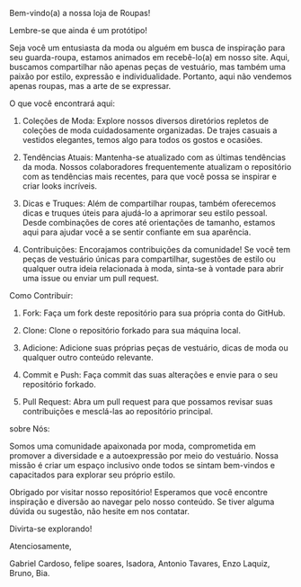 Bem-vindo(a) a nossa loja de Roupas! 

Lembre-se que ainda é um protótipo!

Seja você um entusiasta da moda ou alguém em busca de inspiração para seu guarda-roupa, estamos animados em recebê-lo(a) em nosso site. Aqui, buscamos compartilhar não apenas peças de vestuário, mas também uma paixão por estilo, expressão e individualidade. Portanto, aqui não vendemos apenas roupas, mas  a arte de se expressar.

O que você encontrará aqui:

1. Coleções de Moda: Explore nossos diversos diretórios repletos de coleções de moda cuidadosamente organizadas. De trajes casuais a vestidos elegantes, temos algo para todos os gostos e ocasiões.

2. Tendências Atuais: Mantenha-se atualizado com as últimas tendências da moda. Nossos colaboradores frequentemente atualizam o repositório com as tendências mais recentes, para que você possa se inspirar e criar looks incríveis.

3. Dicas e Truques: Além de compartilhar roupas, também oferecemos dicas e truques úteis para ajudá-lo a aprimorar seu estilo pessoal. Desde combinações de cores até orientações de tamanho, estamos aqui para ajudar você a se sentir confiante em sua aparência.

4. Contribuições: Encorajamos contribuições da comunidade! Se você tem peças de vestuário únicas para compartilhar, sugestões de estilo ou qualquer outra ideia relacionada à moda, sinta-se à vontade para abrir uma issue ou enviar um pull request.

Como Contribuir:

1. Fork: Faça um fork deste repositório para sua própria conta do GitHub.

2. Clone: Clone o repositório forkado para sua máquina local.

3. Adicione: Adicione suas próprias peças de vestuário, dicas de moda ou qualquer outro conteúdo relevante.

4. Commit e Push: Faça commit das suas alterações e envie para o seu repositório forkado.

5. Pull Request: Abra um pull request para que possamos revisar suas contribuições e mesclá-las ao repositório principal.

sobre Nós:

Somos uma comunidade apaixonada por moda, comprometida em promover a diversidade e a autoexpressão por meio do vestuário. Nossa missão é criar um espaço inclusivo onde todos se sintam bem-vindos e capacitados para explorar seu próprio estilo.

Obrigado por visitar nosso repositório! Esperamos que você encontre inspiração e diversão ao navegar pelo nosso conteúdo. Se tiver alguma dúvida ou sugestão, não hesite em nos contatar.

Divirta-se explorando!

Atenciosamente,

Gabriel Cardoso, felipe soares, Isadora,
Antonio Tavares, Enzo Laquiz, Bruno, Bia.


